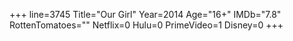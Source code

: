 +++
line=3745
Title="Our Girl"
Year=2014
Age="16+"
IMDb="7.8"
RottenTomatoes=""
Netflix=0
Hulu=0
PrimeVideo=1
Disney=0
+++

